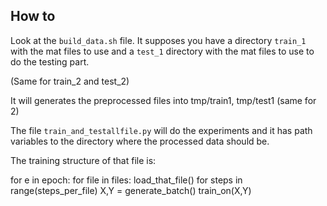 ## How to

Look at the `build_data.sh` file. It supposes you have a directory `train_1` with the mat files to use and a `test_1` directory with the mat files to use to do the testing part.

(Same for train_2 and test_2)

It will generates the preprocessed files into tmp/train1, tmp/test1 (same for 2)

The file `train_and_testallfile.py` will do the experiments and it has path variables to the directory where the processed data should be.

The training structure of that file is:

for e in epoch:
	for file in files:
		load_that_file()
		for steps in range(steps_per_file)
			X,Y = generate_batch()
			train_on(X,Y)


